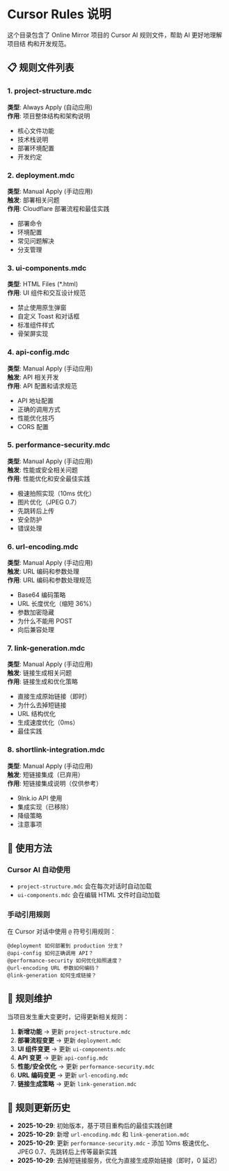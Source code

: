 # Cursor Rules 说明

这个目录包含了 Online Mirror 项目的 Cursor AI 规则文件，帮助 AI 更好地理解项目结
构和开发规范。

## 📋 规则文件列表

### 1. project-structure.mdc

**类型**: Always Apply (自动应用)  
**作用**: 项目整体结构和架构说明

- 核心文件功能
- 技术栈说明
- 部署环境配置
- 开发约定

### 2. deployment.mdc

**类型**: Manual Apply (手动应用)  
**触发**: 部署相关问题  
**作用**: Cloudflare 部署流程和最佳实践

- 部署命令
- 环境配置
- 常见问题解决
- 分支管理

### 3. ui-components.mdc

**类型**: HTML Files (\*.html)  
**作用**: UI 组件和交互设计规范

- 禁止使用原生弹窗
- 自定义 Toast 和对话框
- 标准组件样式
- 骨架屏实现

### 4. api-config.mdc

**类型**: Manual Apply (手动应用)  
**触发**: API 相关开发  
**作用**: API 配置和请求规范

- API 地址配置
- 正确的调用方式
- 性能优化技巧
- CORS 配置

### 5. performance-security.mdc

**类型**: Manual Apply (手动应用)  
**触发**: 性能或安全相关问题  
**作用**: 性能优化和安全最佳实践

- 极速拍照实现（10ms 优化）
- 图片优化（JPEG 0.7）
- 先跳转后上传
- 安全防护
- 错误处理

### 6. url-encoding.mdc

**类型**: Manual Apply (手动应用)  
**触发**: URL 编码和参数处理  
**作用**: URL 编码和参数处理规范

- Base64 编码策略
- URL 长度优化（缩短 36%）
- 参数加密隐藏
- 为什么不能用 POST
- 向后兼容处理

### 7. link-generation.mdc

**类型**: Manual Apply (手动应用)  
**触发**: 链接生成相关问题  
**作用**: 链接生成和优化策略

- 直接生成原始链接（即时）
- 为什么去掉短链接
- URL 结构优化
- 生成速度优化（0ms）
- 最佳实践

### 8. shortlink-integration.mdc

**类型**: Manual Apply (手动应用)  
**触发**: 短链接集成（已弃用）  
**作用**: 短链接集成说明（仅供参考）

- 9lnk.io API 使用
- 集成实现（已移除）
- 降级策略
- 注意事项

## 🎯 使用方法

### Cursor AI 自动使用

- `project-structure.mdc` 会在每次对话时自动加载
- `ui-components.mdc` 会在编辑 HTML 文件时自动加载

### 手动引用规则

在 Cursor 对话中使用 `@` 符号引用规则：

```
@deployment 如何部署到 production 分支？
@api-config 如何正确调用 API？
@performance-security 如何优化拍照速度？
@url-encoding URL 参数如何编码？
@link-generation 如何生成链接？
```

## 📝 规则维护

当项目发生重大变更时，记得更新相关规则：

1. **新增功能** → 更新 `project-structure.mdc`
2. **部署流程变更** → 更新 `deployment.mdc`
3. **UI 组件变更** → 更新 `ui-components.mdc`
4. **API 变更** → 更新 `api-config.mdc`
5. **性能/安全优化** → 更新 `performance-security.mdc`
6. **URL 编码变更** → 更新 `url-encoding.mdc`
7. **链接生成策略** → 更新 `link-generation.mdc`

## 🔄 规则更新历史

- **2025-10-29**: 初始版本，基于项目重构后的最佳实践创建
- **2025-10-29**: 新增 `url-encoding.mdc` 和 `link-generation.mdc`
- **2025-10-29**: 更新 `performance-security.mdc` - 添加 10ms 极速优化、JPEG
  0.7、先跳转后上传等最新实践
- **2025-10-29**: 去掉短链接服务，优化为直接生成原始链接（即时，0 延迟）
